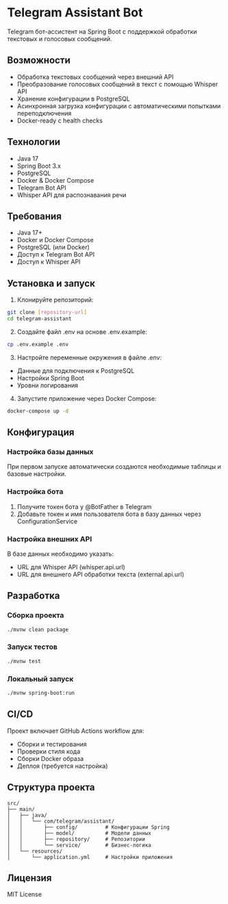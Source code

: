 # Telegram Assistant Bot

Telegram бот-ассистент на Spring Boot с поддержкой обработки текстовых и голосовых сообщений.

## Возможности

- Обработка текстовых сообщений через внешний API
- Преобразование голосовых сообщений в текст с помощью Whisper API
- Хранение конфигурации в PostgreSQL
- Асинхронная загрузка конфигурации с автоматическими попытками переподключения
- Docker-ready с health checks

## Технологии

- Java 17
- Spring Boot 3.x
- PostgreSQL
- Docker & Docker Compose
- Telegram Bot API
- Whisper API для распознавания речи

## Требования

- Java 17+
- Docker и Docker Compose
- PostgreSQL (или Docker)
- Доступ к Telegram Bot API
- Доступ к Whisper API

## Установка и запуск

1. Клонируйте репозиторий:
```bash
git clone [repository-url]
cd telegram-assistant
```

2. Создайте файл .env на основе .env.example:
```bash
cp .env.example .env
```

3. Настройте переменные окружения в файле .env:
- Данные для подключения к PostgreSQL
- Настройки Spring Boot
- Уровни логирования

4. Запустите приложение через Docker Compose:
```bash
docker-compose up -d
```

## Конфигурация

### Настройка базы данных
При первом запуске автоматически создаются необходимые таблицы и базовые настройки.

### Настройка бота
1. Получите токен бота у @BotFather в Telegram
2. Добавьте токен и имя пользователя бота в базу данных через ConfigurationService

### Настройка внешних API
В базе данных необходимо указать:
- URL для Whisper API (whisper.api.url)
- URL для внешнего API обработки текста (external.api.url)

## Разработка

### Сборка проекта
```bash
./mvnw clean package
```

### Запуск тестов
```bash
./mvnw test
```

### Локальный запуск
```bash
./mvnw spring-boot:run
```

## CI/CD

Проект включает GitHub Actions workflow для:
- Сборки и тестирования
- Проверки стиля кода
- Сборки Docker образа
- Деплоя (требуется настройка)

## Структура проекта

```
src/
├── main/
│   ├── java/
│   │   └── com/telegram/assistant/
│   │       ├── config/         # Конфигурации Spring
│   │       ├── model/          # Модели данных
│   │       ├── repository/     # Репозитории
│   │       └── service/        # Бизнес-логика
│   └── resources/
│       └── application.yml     # Настройки приложения
```

## Лицензия

MIT License
